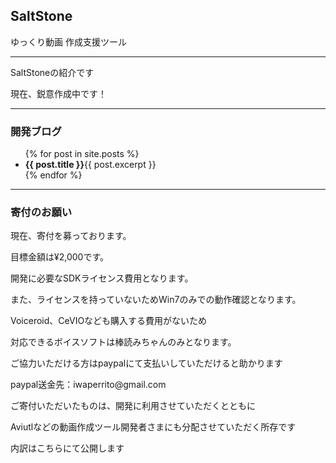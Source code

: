 ## SaltStone

ゆっくり動画 作成支援ツール

<hr>
<p>SaltStoneの紹介です</p>
<p>現在、鋭意作成中です！</p>

<hr>
<h3>開発ブログ</h3>
<ul>
  {% for post in site.posts %}
    <li>
      <span><b>{{ post.title }}</b></span><span>{{ post.excerpt }}</span>
    </li>
  {% endfor %}
</ul>

<hr>
<h3>寄付のお願い</h3>
<p>現在、寄付を募っております。</p>
<p>目標金額は¥2,000です。</p>
<p>開発に必要なSDKライセンス費用となります。</p>
<p>また、ライセンスを持っていないためWin7のみでの動作確認となります。</p>
<p>Voiceroid、CeVIOなども購入する費用がないため</p>
<p>対応できるボイスソフトは棒読みちゃんのみとなります。</p>
<p>ご協力いただける方はpaypalにて支払いしていただけると助かります</p>
<p>paypal送金先：iwaperrito@gmail.com</p>
<p>ご寄付いただいたものは、開発に利用させていただくとともに</p>
<p>Aviutlなどの動画作成ツール開発者さまにも分配させていただく所存です</p>
<p>内訳はこちらにて公開します</p>
